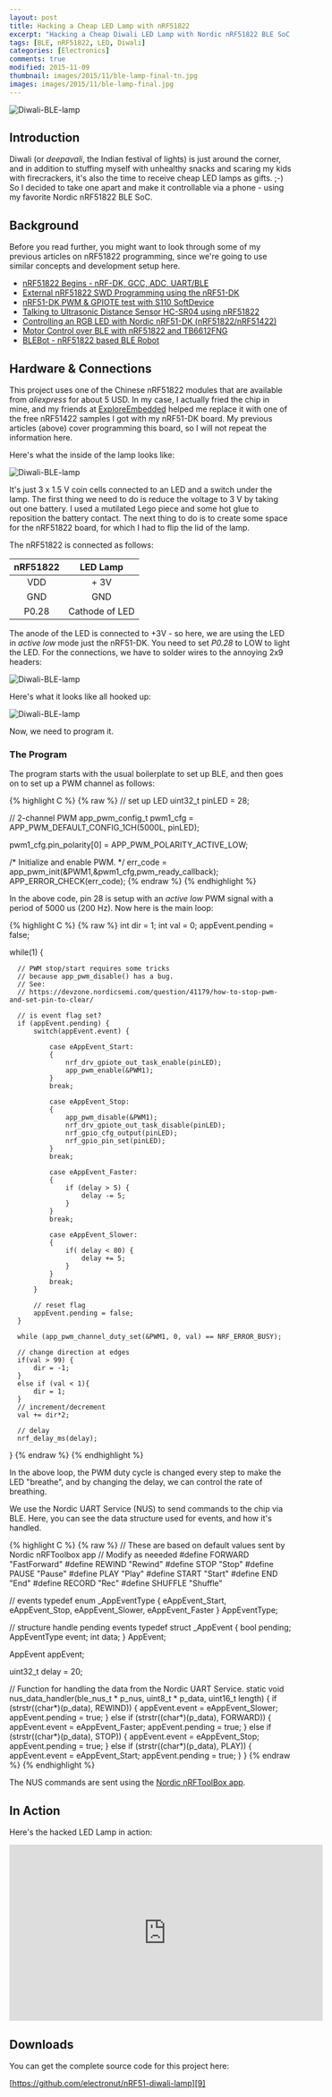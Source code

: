 ```yaml
---
layout: post
title: Hacking a Cheap LED Lamp with nRF51822
excerpt: "Hacking a Cheap Diwali LED Lamp with Nordic nRF51822 BLE SoC and controlling it via a phone."
tags: [BLE, nRF51822, LED, Diwali]
categories: [Electronics]
comments: true
modified: 2015-11-09
thumbnail: images/2015/11/ble-lamp-final-tn.jpg
images: images/2015/11/ble-lamp-final.jpg
---
```


![Diwali-BLE-lamp](/images/2015/11/ble-lamp-final.jpg "Diwali BLE Lamp")

## Introduction

Diwali (or *deepavali*, the Indian festival of lights) is just around
the corner, and in addition to stuffing myself with unhealthy snacks
and scaring my kids with firecrackers, it's also the time to receive
cheap LED lamps as gifts. ;-) So I decided to take one apart and make
it controllable via a phone - using my favorite Nordic nRF51822 BLE
SoC.

## Background

Before you read further, you might want to look through some of my
previous articles on nRF51822 programming, since we're going to use
similar concepts and development setup here.

* [nRF51822 Begins - nRF-DK, GCC, ADC, UART/BLE][1]
* [External nRF51822 SWD Programming using the nRF51-DK][2]
* [nRF51-DK PWM & GPIOTE test with S110 SoftDevice][3]
* [Talking to Ultrasonic Distance Sensor HC-SR04 using nRF51822][4]
* [Controlling an RGB LED with Nordic nRF51-DK (nRF51822/nRF51422)][5]
* [Motor Control over BLE with nRF51822 and TB6612FNG][6]
* [BLEBot - nRF51822 based BLE Robot][7]

## Hardware & Connections

This project uses one of the Chinese nRF51822 modules that are
available from *aliexpress* for about 5 USD. In my case, I actually
fried the chip in mine, and my friends at [ExploreEmbedded][8]
helped me replace it with one of the free nRF51422 samples I got with
my nRF51-DK board. My previous articles (above) cover programming this
board, so I will not repeat the information here.

Here's what the inside of the lamp looks like:

![Diwali-BLE-lamp](/images/2015/11/ble-lamp-start.jpg "Diwali BLE Lamp")

It's just 3 x 1.5 V coin cells connected to an LED and a switch under
the lamp. The first thing we need to do is reduce the voltage to 3 V
by taking out one battery. I used a mutilated Lego piece and some hot
glue to reposition the battery contact. The next thing to do is to
create some space for the nRF51822 board, for which I had to flip the
lid of the lamp.

The nRF51822 is connected as follows:

|**nRF51822**|**LED Lamp**|
|:--------:|:--------:|
| VDD | + 3V |
| GND | GND |
| P0.28 | Cathode of LED |

The anode of the LED is connected to +3V - so here, we are using the LED
in *active low* mode just the nRF51-DK. You need to set *P0.28* to LOW
to light the LED. For the connections, we have to solder wires to the
annoying 2x9 headers:

![Diwali-BLE-lamp](/images/2015/11/ble-lamp-solder.jpg "Diwali BLE Lamp")

Here's what it looks like all hooked up:

![Diwali-BLE-lamp](/images/2015/11/ble-lamp-inside.jpg "Diwali BLE Lamp")

Now, we need to program it.

### The Program

The program starts with the usual boilerplate to set up BLE, and then
goes on to set up a PWM channel as follows:

{% highlight C %}
{% raw %}
  // set up LED
  uint32_t pinLED = 28;

  // 2-channel PWM
  app_pwm_config_t pwm1_cfg =
      APP_PWM_DEFAULT_CONFIG_1CH(5000L, pinLED);

  pwm1_cfg.pin_polarity[0] = APP_PWM_POLARITY_ACTIVE_LOW;

  /* Initialize and enable PWM. */
  err_code = app_pwm_init(&PWM1,&pwm1_cfg,pwm_ready_callback);
  APP_ERROR_CHECK(err_code);
{% endraw %}
{% endhighlight %}

In the above code, pin 28 is setup with an *active low* PWM signal
with a period of 5000 us (200 Hz). Now here is the main loop:

{% highlight C %}
{% raw %}
int dir = 1;
int val = 0;
appEvent.pending = false;

  while(1) {

      // PWM stop/start requires some tricks
      // because app_pwm_disable() has a bug.
      // See:
      // https://devzone.nordicsemi.com/question/41179/how-to-stop-pwm-and-set-pin-to-clear/

      // is event flag set?
      if (appEvent.pending) {
          switch(appEvent.event) {

              case eAppEvent_Start:
              {
                  nrf_drv_gpiote_out_task_enable(pinLED);
                  app_pwm_enable(&PWM1);
              }
              break;

              case eAppEvent_Stop:
              {
                  app_pwm_disable(&PWM1);
                  nrf_drv_gpiote_out_task_disable(pinLED);
                  nrf_gpio_cfg_output(pinLED);
                  nrf_gpio_pin_set(pinLED);
              }
              break;

              case eAppEvent_Faster:
              {
                  if (delay > 5) {
                      delay -= 5;
                  }
              }
              break;

              case eAppEvent_Slower:
              {
                  if( delay < 80) {
                      delay += 5;
                  }
              }
              break;
          }

          // reset flag
          appEvent.pending = false;
      }

      while (app_pwm_channel_duty_set(&PWM1, 0, val) == NRF_ERROR_BUSY);

      // change direction at edges
      if(val > 99) {
          dir = -1;
      }
      else if (val < 1){
          dir = 1;
      }
      // increment/decrement
      val += dir*2;

      // delay
      nrf_delay_ms(delay);
  }
{% endraw %}
{% endhighlight %}

In the above loop, the PWM duty cycle is changed every step to make the LED
"breathe", and by changing the delay, we can control the rate of breathing.

We use the Nordic UART Service (NUS) to send commands to the chip via
BLE. Here, you can see the data structure used for events, and how
it's handled.

{% highlight C %}
{% raw %}
// These are based on default values sent by Nordic nRFToolbox app
// Modify as neeeded
#define FORWARD "FastForward"
#define REWIND "Rewind"
#define STOP "Stop"
#define PAUSE "Pause"
#define PLAY "Play"
#define START "Start"
#define END "End"
#define RECORD "Rec"
#define SHUFFLE "Shuffle"


// events
typedef enum _AppEventType {
    eAppEvent_Start,
    eAppEvent_Stop,
    eAppEvent_Slower,
    eAppEvent_Faster
} AppEventType;


// structure handle pending events
typedef struct _AppEvent
{
    bool pending;
    AppEventType event;
    int data;
} AppEvent;

AppEvent appEvent;

uint32_t delay = 20;


// Function for handling the data from the Nordic UART Service.
static void nus_data_handler(ble_nus_t * p_nus, uint8_t * p_data,
                             uint16_t length)
{
    if (strstr((char*)(p_data), REWIND)) {
        appEvent.event = eAppEvent_Slower;
        appEvent.pending = true;
    }
    else if (strstr((char*)(p_data), FORWARD)) {
        appEvent.event = eAppEvent_Faster;
        appEvent.pending = true;
    }
    else if (strstr((char*)(p_data), STOP)) {
        appEvent.event = eAppEvent_Stop;
        appEvent.pending = true;
    }
    else if (strstr((char*)(p_data), PLAY)) {
        appEvent.event = eAppEvent_Start;
        appEvent.pending = true;
    }
}
{% endraw %}
{% endhighlight %}

The NUS commands are sent using the [Nordic nRFToolBox app][10].

## In Action

Here's the hacked LED Lamp in action:

<p>
<iframe width="560" height="315" src="https://www.youtube.com/embed/eMsqE3HZWcU" frameborder="0" allowfullscreen></iframe>
</p>

## Downloads

You can get the complete source code for this project here:

[https://github.com/electronut/nRF51-diwali-lamp][9]


[1]: http://electronut.in/nrf51-adc-test/
[2]: http://electronut.in/nrf51-dk-external-programming/
[3]: http://electronut.in/nrf51-pwm-test/
[4]: http://electronut.in/nrf51-hcsr04/
[5]: http://electronut.in/nrf51-rgb-led-test/
[6]: http://electronut.in/nrf51-TB6612FNG-test/
[7]: http://electronut.in/blebot/
[8]: http://exploreembedded.com/
[9]: https://github.com/electronut/nRF51-diwali-lamp
[10]: https://www.nordicsemi.com/eng/Products/nRFready-Demo-Apps/nRF-Toolbox-App
